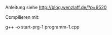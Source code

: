 Anleitung siehe http://blog.wenzlaff.de/?p=9520

Compilieren mit: 
	
g++ -o start-prg-1  programm-1.cpp
